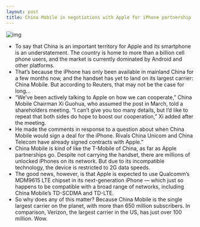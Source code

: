 ```yaml
---
layout: post
title: China Mobile in negotiations with Apple for iPhone partnership
---
```

![img](http://media.idownloadblog.com/wp-content/uploads/2012/03/china-mobile-e1330969893625.jpg)
* To say that China is an important territory for Apple and its smartphone is an understatement. The country is home to more than a billion cell phone users, and the market is currently dominated by Android and other platforms.
* That’s because the iPhone has only been available in mainland China for a few months now, and the handset has yet to land on its largest carrier: China Mobile. But according to Reuters, that may not be the case for long…
* “We’ve been actively talking to Apple on how we can cooperate,” China Mobile Chairman Xi Guohua, who assumed the post in March, told a shareholders meeting. “I can’t give you too many details, but I’d like to repeat that both sides do hope to boost our cooperation,” Xi added after the meeting.
* He made the comments in response to a question about when China Mobile would sign a deal for the iPhone. Rivals China Unicom and China Telecom have already signed contracts with Apple.”
* China Mobile is kind of like the T-Mobile of China, as far as Apple partnerships go. Despite not carrying the handset, there are millions of unlocked iPhones on its network. But due to its incompatible technology, the device is restricted to 2G data speeds.
* The good news, however, is that Apple is expected to use Qualcomm’s MDM9615 LTE chipset in its next-generation iPhone — which just so happens to be compatible with a broad range of networks, including China Mobile’s TD-SCDMA and TD-LTE.
* So why does any of this matter? Because China Mobile is the single largest carrier on the planet, with more than 650 million subscribers. In comparison, Verizon, the largest carrier in the US, has just over 100 million. Wow.


